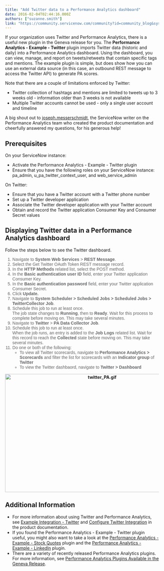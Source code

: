 ```yaml
---
title: "Add Twitter data to a Performance Analytics dashboard"
date: 2016-02-04T02:44:16.000Z
authors: ["suzanne.smith"]
link: "https://community.servicenow.com/community?id=community_blog&sys_id=c0edaae9dbd0dbc01dcaf3231f9619a0"
---
```

<p>If your organization uses Twitter and Performance Analytics, there is a useful new plugin in the Geneva release for you. The <strong>Performance Analytics - Example - Twitter</strong> plugin imports Twitter data (historic and daily) into a Performance Analytics dashboard. Using the dashboard, you can view, manage, and report on tweets/retweets that contain specific tags and mentions. The example plugin is simple, but does show how you can use an external data source (in this case, an outbound REST message to access the Twitter API) to generate PA scores.</p><p class="p1"></p><p>Note that there are a couple of limitations enforced by Twitter:</p><ul><li>Twitter collection of hashtags and mentions are limited to tweets up to 3 weeks old - information older than 3 weeks is not available</li><li>Multiple Twitter accounts cannot be used - only a single user account and timeline</li></ul><p></p><p>A big shout out to <a title="joseph.messerschmidt" __default_attr="3473" __jive_macro_name="user" class="jive_macro jive_macro_user" data-orig-content="joseph.messerschmidt" data-renderedposition="187.48265075683594_123.65397644042969_161_17" href="/community?id=community_user_profile&user=e2b116addb981fc09c9ffb651f9619b3">joseph.messerschmidt</a>, the ServiceNow writer on the Performance Analytics team who created the product documentation and cheerfully answered my questions, for his generous help!</p><p></p><h2>Prerequisites</h2><p>On your ServiceNow instance:</p><ul><li>Activate the Performance Analytics - Example - Twitter plugin</li><li>Ensure that you have the following roles on your ServiceNow instance: pa_admin, u_pa_twitter_context_user, and web_service_admin</li></ul><p>On Twitter:</p><ul><li>Ensure that you have a Twitter account with a Twitter phone number</li><li>Set up a Twitter developer application</li><li>Associate the Twitter developer application with your Twitter account</li><li>Obtain and record the Twitter application Consumer Key and Consumer Secret values</li></ul><p></p><h2>Displaying Twitter data in a Performance Analytics dashboard</h2><p>Follow the steps below to see the Twitter dashboard.</p><ol class="ol steps" style="margin-top: 10px; margin-bottom: 10px; color: #636466; font-family: sans-serif;"><li><span class="ph cmd">Navigate to <span class="ph menucascade"><span class="ph uicontrol" style="font-weight: bold;">System Web Services</span> &gt; <span class="ph uicontrol" style="font-weight: bold;">REST Message</span></span>.</span></li><li><span class="ph cmd">Select the Get Twitter OAuth Token REST message record.</span></li><li><span class="ph cmd">In the <span class="ph uicontrol" style="font-weight: bold;">HTTP Methods</span> related list, select the POST method.</span></li><li><span class="ph cmd">In the <span class="ph uicontrol" style="font-weight: bold;">Basic authentication user ID</span> field, enter your Twitter application Consumer Key.</span></li><li><span class="ph cmd">In the <span class="ph uicontrol" style="font-weight: bold;">Basic authentication password</span> field, enter your Twitter application Consumer Secret.</span></li><li><span class="ph cmd">Click <span class="ph uicontrol" style="font-weight: bold;">Update.</span></span></li><li><span class="ph cmd">Navigate to <strong>System Scheduler &gt; Scheduled Jobs &gt; Scheduled Jobs</strong><span class="ph menucascade"><strong> &gt;</strong> <span class="ph uicontrol" style="font-weight: bold;">TwitterCollector Job</span></span>.</span></li><li><span class="ph cmd">Schedule this job to run at least once.<br/></span><span class="itemgroup stepresult">The job state changes to <span class="ph uicontrol" style="font-weight: bold;">Running</span>, then to <span class="ph uicontrol" style="font-weight: bold;">Ready</span>. Wait for this process to complete before moving on. This may take several minutes.</span></li><li><span class="ph cmd">Navigate to <span class="ph menucascade"><span class="ph uicontrol" style="font-weight: bold;">Twitter</span> &gt; <span class="ph uicontrol" style="font-weight: bold;">PA Data Collector Job</span></span>.</span></li><li><span class="ph cmd">Schedule this job to run at least once.<br/></span><span class="itemgroup stepresult">When the job runs, an entry is added to the <span class="ph uicontrol" style="font-weight: bold;">Job Logs</span> related list. Wait for this record to reach the <span class="ph uicontrol" style="font-weight: bold;">Collected</span> state before moving on. This may take several minutes.</span></li><li><span class="itemgroup stepresult">Do one or both of the following:</span><ul><li><span class="itemgroup stepresult">To view all Twitter scorecards, navigate to <strong>Performance Analytics &gt; Scorecards</strong> and filter the list for scorecards with an <strong>Indicator group</strong> of <strong>Twitter</strong></span></li><li><span class="itemgroup stepresult">To view the Twitter dashbaord, navigate to <strong>Twitter &gt; Dashboard</strong></span></li></ul></li></ol><p style="text-align: center;"><strong><img   alt="twitter_PA.gif" class="image-1 jive-image" src="78dfc84adb549704ed6af3231f96193b.iix" style="width: 620px; height: 386px;"/></strong></p><p></p><h2>Additional Information</h2><ul><li>For more information about using Twitter and Performance Analytics, see <a title="ocs.servicenow.com/use/performance_analytics/concept/c_ExampleIntegrationTwitter.html" href="https://docs.servicenow.com/use/performance_analytics/concept/c_ExampleIntegrationTwitter.html">Example Integration - Twitter</a> and <a title="ocs.servicenow.com/use/performance_analytics/task/t_ConfigureTwitterIntegration.html" href="https://docs.servicenow.com/use/performance_analytics/task/t_ConfigureTwitterIntegration.html">Configure Twitter Integration</a> in the product documentation.</li><li>If you found the Performance Analytics - Example - Twitter plugin useful, you might also want to take a look at the <a title="ocs.servicenow.com/use/performance_analytics/concept/c_ExampleIntegrationStockQuote.html" href="https://docs.servicenow.com/use/performance_analytics/concept/c_ExampleIntegrationStockQuote.html">Performance Analytics - Example - Stock Quotes</a> plugin and the <a title="ocs.servicenow.com/use/performance_analytics/concept/c_ExampleIntegrationLinkedin.html" href="https://docs.servicenow.com/use/performance_analytics/concept/c_ExampleIntegrationLinkedin.html">Performance Analytics - Example - LinkedIn</a> plugin.</li><li>There are a variety of recently released Performance Analytics plugins. For more information, see <a title="" _jive_internal="true" href="/community/service-automation-platform/performance-analytics/blog/2016/01/15/new-performance-analytics-plugins-available-in-the-geneva-release" style="text-decoration: underline;">Performance Analytics Plugins Available in the Geneva Release</a>.</li></ul>